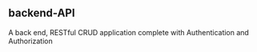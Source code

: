 ## backend-API

A back end, RESTful CRUD application complete with Authentication and Authorization

